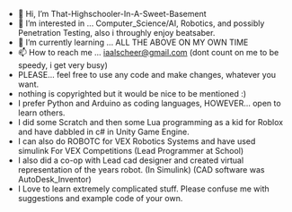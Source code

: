 - 👋 Hi, I’m That-Highschooler-In-A-Sweet-Basement
- 👀 I’m interested in ... Computer_Science/AI, Robotics, and possibly Penetration Testing, also i throughly enjoy beatsaber.
- 🌱 I’m currently learning ... ALL THE ABOVE ON MY OWN TIME
- 📫 How to reach me ... iaalscheer@gmail.com (dont count on me to be speedy, i get very busy)
- PLEASE... feel free to use any code and make changes, whatever you want.   
- nothing is copyrighted but it would be nice to be mentioned :)
- I prefer Python and Arduino as coding languages, HOWEVER... open to learn others. 
- I did some Scratch and then some Lua programming as a kid for Roblox and have dabbled in c# in Unity Game Engine.
- I can also do ROBOTC for VEX Robotics Systems and have used simulink For VEX Competitions (Lead Programmer at School)
- I also did a co-op with Lead cad designer and created virtual representation of the years robot. (In Simulink) (CAD software was AutoDesk_Inventor)
- I Love to learn extremely complicated stuff. Please confuse me with suggestions and example code of your own.

<!---
That-Highschooler-In-A-Sweet-Basement/That-Highschooler-In-A-Sweet-Basement is a ✨ special ✨ repository because its `README.md` (this file) appears on your GitHub profile.
You can click the Preview link to take a look at your changes.
--->
